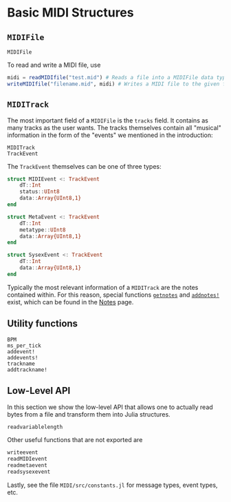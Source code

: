 # Basic MIDI Structures

## `MIDIFile`
```@docs
MIDIFile
```

To read and write a MIDI file, use
```julia
midi = readMIDIfile("test.mid") # Reads a file into a MIDIFile data type
writeMIDIfile("filename.mid", midi) # Writes a MIDI file to the given filename
```

## `MIDITrack`
The most important field of a `MIDIFile` is the `tracks` field. It contains as
many tracks as the user wants. The tracks themselves contain all "musical" information
in the form of the "events" we mentioned in the introduction:
```@docs
MIDITrack
TrackEvent
```
The `TrackEvent` themselves can be one of three types:
```julia
struct MIDIEvent <: TrackEvent
    dT::Int
    status::UInt8
    data::Array{UInt8,1}
end

struct MetaEvent <: TrackEvent
    dT::Int
    metatype::UInt8
    data::Array{UInt8,1}
end

struct SysexEvent <: TrackEvent
    dT::Int
    data::Array{UInt8,1}
end
```

Typically the most relevant information of a `MIDITrack` are the notes contained within.
For this reason, special functions [`getnotes`](@ref) and [`addnotes!`](@ref) exist, which can be found in the [Notes](notes) page.

## Utility functions
```@docs
BPM
ms_per_tick
addevent!
addevents!
trackname
addtrackname!
```


## Low-Level API
In this section we show the low-level API that allows one to actually read
bytes from a file and transform them into Julia structures.

```@docs
readvariablelength
```
Other useful functions that are not exported are
```julia
writeevent
readMIDIevent
readmetaevent
readsysexevent
```
Lastly, see the file `MIDI/src/constants.jl` for message types, event types, etc.
